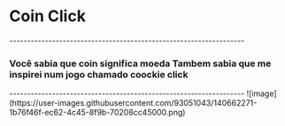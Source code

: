 <h1>Coin Click</h1>
------------------------------------------------------------------
<h3>Você sabia que coin significa moeda
Tambem sabia que me inspirei num jogo chamado coockie click</h3>
------------------------------------------------------------------
![image](https://user-images.githubusercontent.com/93051043/140662271-1b76f46f-ec62-4c45-8f9b-70208cc45000.png)


